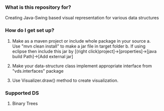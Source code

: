 ### What is this repository for? ###

Creating Java-Swing based visual representation for various data structures

### How do I get set up? ###

1. Make as a maven project or include whole package in your source
a. Use "mvn clean install" to make a jar file in target folder
b. If using eclipse then include this jar by [(right click)project]->[properties]->[java build Path]->[Add external jar]

2. Make your data-structure class implement appropriate interface from "vds.interfaces" package
3. Use Visualizer.draw() method to create visualization.

### Supported DS ###

1. Binary Trees